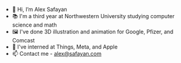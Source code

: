 - 👋 Hi, I’m Alex Safayan
- 📚 I'm a third year at Northwestern University studying computer science and math
- 🖼 I've done 3D illustration and animation for Google, Pfizer, and Comcast
- 💼 I've interned at Things, Meta, and Apple
- 📫 Contact me - alex@safayan.com

